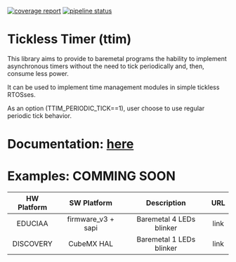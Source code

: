 [![coverage report](https://gitlab.com/fbucafusco/ttim/badges/master/coverage.svg)](https://gitlab.com/fbucafusco/ttim/-/commits/master)
[![pipeline status](https://gitlab.com/fbucafusco/ttim/badges/master/pipeline.svg)](https://gitlab.com/fbucafusco/ttim/-/commits/master)

# **Tickless Timer (ttim)**

This library aims to provide to baremetal programs the hability to implement asynchronous timers without
the need to tick periodically and, then, consume less power.

It can be used to implement time management modules in simple tickless RTOSses.

As an option (TTIM_PERIODIC_TICK==1), user choose to use regular periodic tick behavior.

# Documentation: [here](doc/doc.md)

# Examples: **COMMING SOON**

| HW Platform | SW Platform | Description | URL |
| :-: | :-: | :-: | :-: |
| EDUCIAA | firmware_v3 + sapi | Baremetal 4 LEDs blinker | link |
| DISCOVERY | CubeMX HAL | Baremetal 1 LEDs blinker |  link |
